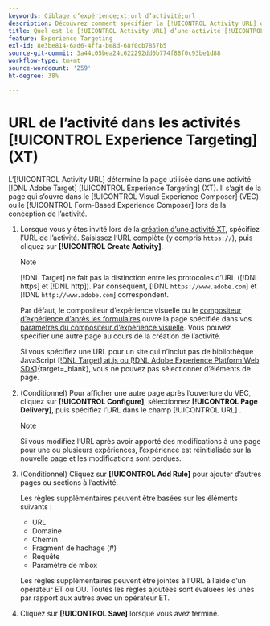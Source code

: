 ```yaml
---
keywords: Ciblage d’expérience;xt;url d’activité;url
description: Découvrez comment spécifier la [!UICONTROL Activity URL] qui détermine la page utilisée dans le test et qui s’ouvre lorsque l’activité de [!UICONTROL Experience Targeting] est conçue à l’aide de  [!DNL Adobe Target].
title: Quel est le [!UICONTROL Activity URL] d’une activité [!UICONTROL Experience Targeting] (XT) ?
feature: Experience Targeting
exl-id: 8e3be814-6ad6-4ffa-be8d-68f0cb7857b5
source-git-commit: 3a44c05bea24c622292dd0b774f88f0c93be1d88
workflow-type: tm+mt
source-wordcount: '259'
ht-degree: 38%

---
```


# URL de l’activité dans les activités [!UICONTROL Experience Targeting] (XT)

L’[!UICONTROL Activity URL] détermine la page utilisée dans une activité [!DNL Adobe Target] [!UICONTROL Experience Targeting] (XT). Il s’agit de la page qui s’ouvre dans le [!UICONTROL Visual Experience Composer] (VEC) ou le [!UICONTROL Form-Based Experience Composer] lors de la conception de l’activité.

1. Lorsque vous y êtes invité lors de la [création d’une activité XT](/help/main/c-activities/t-experience-target/t-xt-create/xt-create.md), spécifiez l’URL de l’activité. Saisissez l’URL complète (y compris `https://`), puis cliquez sur **[!UICONTROL Create Activity]**.

   >[!NOTE]
   >
   >[!DNL Target] ne fait pas la distinction entre les protocoles d’URL ([!DNL https] et [!DNL http]). Par conséquent, [!DNL `https://www.adobe.com`] et [!DNL `http://www.adobe.com`] correspondent.
   >
   >Par défaut, le compositeur d’expérience visuelle ou le [compositeur d’expérience d’après les formulaires](/help/main/c-experiences/form-experience-composer.md) ouvre la page spécifiée dans vos [paramètres du compositeur d’expérience visuelle](/help/main/administrating-target/visual-experience-composer-set-up.md). Vous pouvez spécifier une autre page au cours de la création de l’activité.
   >
   >Si vous spécifiez une URL pour un site qui n’inclut pas de bibliothèque JavaScript [[!DNL Target] at.js ou  [!DNL Adobe Experience Platform Web SDK]](https://experienceleague.adobe.com/docs/target-dev/developer/client-side/overview.html?lang=fr){target=_blank}, vous ne pouvez pas sélectionner d’éléments de page.

1. (Conditionnel) Pour afficher une autre page après l’ouverture du VEC, cliquez sur **[!UICONTROL Configure]**, sélectionnez **[!UICONTROL Page Delivery]**, puis spécifiez l’URL dans le champ [!UICONTROL URL] .

   >[!NOTE]
   >
   >Si vous modifiez l’URL après avoir apporté des modifications à une page pour une ou plusieurs expériences, l’expérience est réinitialisée sur la nouvelle page et les modifications sont perdues.

1. (Conditionnel) Cliquez sur **[!UICONTROL Add Rule]** pour ajouter d’autres pages ou sections à l’activité.

   Les règles supplémentaires peuvent être basées sur les éléments suivants :

   * URL
   * Domaine
   * Chemin
   * Fragment de hachage (#)
   * Requête
   * Paramètre de mbox

   Les règles supplémentaires peuvent être jointes à l’URL à l’aide d’un opérateur ET ou OU. Toutes les règles ajoutées sont évaluées les unes par rapport aux autres avec un opérateur ET.

1. Cliquez sur **[!UICONTROL Save]** lorsque vous avez terminé.
